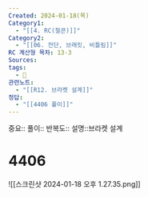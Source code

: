 ```yaml
---
Created: 2024-01-18(목)
Category1:
  - "[[4. RC(철콘)]]"
Category2:
  - "[[06. 전단, 브래킷, 비틀림]]"
RC 계산형 목차: 13-3
Sources: 
tags:
  - 🧮
관련노트:
  - "[[R12. 브라켓 설계]]"
정답:
  - "[[4406 풀이]]"
---
```

중요::
풀이::
반복도::
설명::브라켓 설계


#  4406

![[스크린샷 2024-01-18 오후 1.27.35.png]]